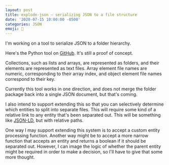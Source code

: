 ```yaml
---
layout: post
title: explode-json — serializing JSON to a file structure
date: '2020-07-15 10:00:00 -0500'
categories: JSON
emoji: 🧨
---
```


I'm working on a tool to serialize JSON to a folder hierarchy.

Here's the Python tool on [GitHub](https://github.com/jakekara/explode-json/). It's still a proof of concept.

Collections, such as lists and arrays, are represented as folders, and their
elements are represented as text files. Array element file names are numeric,
corresponding to their array index, and object element file names correspond to
their key.

Currently this tool works in one direction, and does not merge the folder
package back into a single JSON document, but that's coming.

I also intend to support extending this so that you can selectively determine
which entities to split into separate files. This will require some kind of a
relative link to any entity that's been separated out. This will be something
like [JSON-LD](https://w3c.github.io/json-ld-syntax/), but with relative paths.

One way I may support extending this system is to accept a custom entity
processing function. Another way might be to accept a more narrow function that
accepts an entity and returns a boolean if it should be separated out. However,
I can image the logic of whether the parent entity might be required in order to
make a decision, so I'll have to give that some more thought.